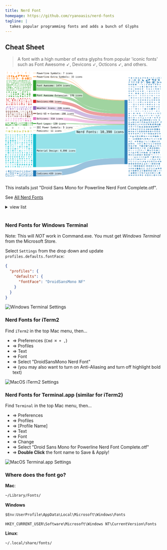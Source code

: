```yaml
---
title: Nerd Font
homepage: https://github.com/ryanoasis/nerd-fonts
tagline: |
  takes popular programming fonts and adds a bunch of Glyphs
---
```


## Cheat Sheet

> A font with a high number of extra glyphs from popular 'iconic fonts' such as
> Font Awesome ➶, Devicons ➶, Octicons ➶, and others.

![](https://github.com/ryanoasis/nerd-fonts/raw/master/images/sankey-glyphs-combined-diagram.svg)

This installs just "Droid Sans Mono for Powerline Nerd Font Complete.otf".

See [All Nerd Fonts](https://www.nerdfonts.com/font-downloads)

<details>
<summary>
view list
</summary>

- [3270 Nerd Font](https://github.com/ryanoasis/nerd-fonts/blob/master/patched-fonts/3270)
- [Agave](https://github.com/ryanoasis/nerd-fonts/blob/master/patched-fonts/Agave)
- [Anonymice Nerd Font](https://github.com/ryanoasis/nerd-fonts/blob/master/patched-fonts/AnonymousPro)
- [Arimo](https://github.com/ryanoasis/nerd-fonts/blob/master/patched-fonts/Arimo)
- [Aurulent Sans Mono Nerd Font](https://github.com/ryanoasis/nerd-fonts/blob/master/patched-fonts/AurulentSansMono)
- [BigBlueTerminal](https://github.com/ryanoasis/nerd-fonts/blob/master/patched-fonts/BigBlueTerminal)
- [Bitstream Vera Sans Mono Nerd Font](https://github.com/ryanoasis/nerd-fonts/blob/master/patched-fonts/BitstreamVeraSansMono)
- [Blex\*](https://github.com/ryanoasis/nerd-fonts/blob/master/patched-fonts/IBMPlexMono)
- [Caskaydia Cove Nerd Font\*](https://github.com/ryanoasis/nerd-fonts/blob/master/patched-fonts/CascadiaCode)
- [Code New Roman Nerd Font](https://github.com/ryanoasis/nerd-fonts/blob/master/patched-fonts/CodeNewRoman)
- [Cousine Nerd Font](https://github.com/ryanoasis/nerd-fonts/blob/master/patched-fonts/Cousine)
- [DaddyTimeMono](https://github.com/ryanoasis/nerd-fonts/blob/master/patched-fonts/DaddyTimeMono)
- [DejaVu Sans Mono Nerd Font](https://github.com/ryanoasis/nerd-fonts/blob/master/patched-fonts/DejaVuSansMono)
- [Droid Sans Mono Nerd Font](https://github.com/ryanoasis/nerd-fonts/blob/master/patched-fonts/DroidSansMono)
- [Fantasque Sans Nerd Font](https://github.com/ryanoasis/nerd-fonts/blob/master/patched-fonts/FantasqueSansMono)
- [Fira Code Nerd Font](https://github.com/ryanoasis/nerd-fonts/blob/master/patched-fonts/FiraCode)
- [Fira Mono Nerd Font](https://github.com/ryanoasis/nerd-fonts/blob/master/patched-fonts/FiraMono)
- [Go Mono Nerd Font](https://github.com/ryanoasis/nerd-fonts/blob/master/patched-fonts/Go-Mono)
- [Gohu Nerd Font](https://github.com/ryanoasis/nerd-fonts/blob/master/patched-fonts/Gohu)
- [Hack Nerd Font](https://github.com/ryanoasis/nerd-fonts/blob/master/patched-fonts/Hack)
- [Hasklug Nerd Font\*](https://github.com/ryanoasis/nerd-fonts/blob/master/patched-fonts/Hasklig)
- [Heavy Data Mono Nerd Font](https://github.com/ryanoasis/nerd-fonts/blob/master/patched-fonts/HeavyData)
- [Hermut Nerd Font](https://github.com/ryanoasis/nerd-fonts/blob/master/patched-fonts/Hermit)
- [iM-Writing\*](https://github.com/ryanoasis/nerd-fonts/blob/master/patched-fonts/iA-Writer)
- [Inconsolata Nerd Font](https://github.com/ryanoasis/nerd-fonts/blob/master/patched-fonts/Inconsolata)
- [Inconsolata Go Nerd Font](https://github.com/ryanoasis/nerd-fonts/blob/master/patched-fonts/InconsolataGo)
- [Inconsolata LGC Nerd Font](https://github.com/ryanoasis/nerd-fonts/blob/master/patched-fonts/InconsolataLGC)
- [Iosevka Nerd Font](https://github.com/ryanoasis/nerd-fonts/blob/master/patched-fonts/Iosevka)
- [JetBrains Mono](https://github.com/ryanoasis/nerd-fonts/blob/master/patched-fonts/JetBrainsMono)
- [Lekton Nerd Font](https://github.com/ryanoasis/nerd-fonts/blob/master/patched-fonts/Lekton)
- [Literation Mono Nerd Font\*](https://github.com/ryanoasis/nerd-fonts/blob/master/patched-fonts/LiberationMono)
- [Meslo Nerd Font](https://github.com/ryanoasis/nerd-fonts/blob/master/patched-fonts/Meslo)
- [Monofur Nerd Font](https://github.com/ryanoasis/nerd-fonts/blob/master/patched-fonts/Monofur)
- [Monoid Nerd Font](https://github.com/ryanoasis/nerd-fonts/blob/master/patched-fonts/Monoid)
- [Mononoki Nerd Font](https://github.com/ryanoasis/nerd-fonts/blob/master/patched-fonts/Mononoki)
- [M+ (MPlus) Nerd Font](https://github.com/ryanoasis/nerd-fonts/blob/master/patched-fonts/MPlus)
- [Noto](https://github.com/ryanoasis/nerd-fonts/blob/master/patched-fonts/Noto)
- [OpenDyslexic](https://github.com/ryanoasis/nerd-fonts/blob/master/patched-fonts/OpenDyslexic)
- [Overpass](https://github.com/ryanoasis/nerd-fonts/blob/master/patched-fonts/Overpass)
- [ProFont (Windows tweaked) Nerd Font](https://github.com/ryanoasis/nerd-fonts/blob/master/patched-fonts/ProFont)
- [ProFont (x11) Nerd Font](https://github.com/ryanoasis/nerd-fonts/blob/master/patched-fonts/ProFont)
- [ProggyClean Nerd Font](https://github.com/ryanoasis/nerd-fonts/blob/master/patched-fonts/ProggyClean)
- [Roboto Mono](https://github.com/ryanoasis/nerd-fonts/blob/master/patched-fonts/RobotoMono)
- [Sauce Code Nerd Font](https://github.com/ryanoasis/nerd-fonts/blob/master/patched-fonts/SourceCodePro)
- [Shure Tech Mono Nerd Font\*](https://github.com/ryanoasis/nerd-fonts/blob/master/patched-fonts/ShareTechMono)
- [Space Mono Nerd Font](https://github.com/ryanoasis/nerd-fonts/blob/master/patched-fonts/SpaceMono)
- [Terminess Nerd Font\*](https://github.com/ryanoasis/nerd-fonts/blob/master/patched-fonts/Terminus)
- [Tinos](https://github.com/ryanoasis/nerd-fonts/blob/master/patched-fonts/Tinos)
- [Ubuntu Nerd Font](https://github.com/ryanoasis/nerd-fonts/blob/master/patched-fonts/Ubuntu)
- [Ubuntu Mono Nerd Font](https://github.com/ryanoasis/nerd-fonts/blob/master/patched-fonts/UbuntuMono)
- [Victor Mono](https://github.com/ryanoasis/nerd-fonts/blob/master/patched-fonts/VictorMono)

<!--
// https://github.com/ryanoasis/nerd-fonts
var list = [];
$$('table tr td:first-child').forEach(function (el) {
  list.push('[' + el.innerText + '](' + el.querySelector('[href]').href + ')')
});
console.log(list.join('\n  -'));
-->

</details>

<br/>

### Nerd Fonts for Windows Terminal

Note: This will _NOT_ work in Command.exe. You must get _Windows Terminal_ from
the Microsoft Store.

Select `Settings` from the drop down and update `profiles.defaults.fontFace`:

```json
{
  "profiles": {
    "defaults": {
      "fontFace": "DroidSansMono NF"
    }
  }
}
```

![Windows Terminal Settings](https://i.imgur.com/4RgK6s9.png 'lsd using The Nerd Font in Windows Terminal')

### Nerd Fonts for iTerm2

Find `iTerm2` in the top Mac menu, then...

- => Preferences (`Cmd ⌘ + ,`)
- => Profiles
- => Text
- => Font
- => Select "DroidSansMono Nerd Font"
- => (you may also want to turn on Anti-Aliasing and turn off highlight bold
  text)

![MacOS iTerm2 Settings](https://i.imgur.com/OUSOEIA.png 'how to select The Nerd Font in Terminal.app')

### Nerd Fonts for Terminal.app (similar for iTerm2)

Find `Terminal` in the top Mac menu, then...

- => Preferences
- => Profiles
- => [Profile Name]
- => Text
- => Font
- => Change
- => Select "Droid Sans Mono for Powerline Nerd Font Complete.otf"
- => **Double Click** the font name to Save & Apply!

![MacOS Terminal.app Settings](https://i.imgur.com/zNrfJBa.png 'how to select The Nerd Font in Terminal.app')

### Where does the font go?

**Mac**:

```sh
~/Library/Fonts/
```

**Windows**

```pwsh
$Env:UserProfile\AppData\Local\Microsoft\Windows\Fonts
```

```reg
HKEY_CURRENT_USER\Software\Microsoft\Windows NT\CurrentVersion\Fonts
```

**Linux**:

```sh
~/.local/share/fonts/
```
